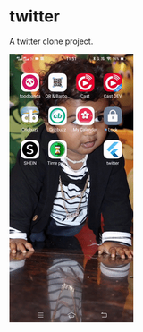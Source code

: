 # twitter

A twitter clone project.


![App Demo](https://github.com/AnandSaran/twitter/blob/master/app_video.gif)


